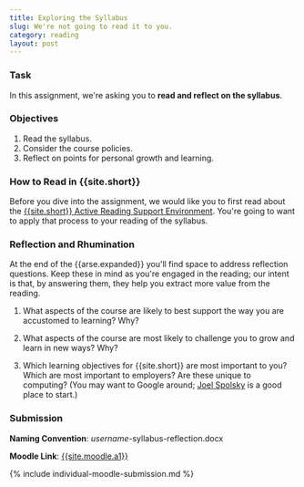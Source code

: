 ```yaml
---
title: Exploring the Syllabus
slug: We're not going to read it to you.
category: reading
layout: post
---
```


### Task

In this assignment, we're asking you to **read and reflect on the syllabus**.

### Objectives

1. Read the syllabus.
1. Consider the course policies.
1. Reflect on points for personal growth and learning.

### How to Read in {{site.short}}

Before you dive into the assignment, we would like you to first read about the [{{site.short}} Active Reading Support Environment]({{site.base}}/infra/active-reading-process/). You're going to want to apply that process to your reading of the syllabus.

### Reflection and Rhumination

At the end of the {{arse.expanded}} you'll find space to address reflection questions. Keep these in mind as you're engaged in the reading; our intent is that, by answering them, they help you extract more value from the reading.

1. What aspects of the course are likely to best support the way you are accustomed to learning? Why?

1. What aspects of the course are most likely to challenge you to grow and learn in new ways? Why?

1. Which learning objectives for {{site.short}} are most important to you? Which are most important to employers? Are these unique to computing? (You may want to Google around; [Joel Spolsky](http://www.joelonsoftware.com/articles/CollegeAdvice.html) is a good place to start.)

### Submission

**Naming Convention**: *username*-syllabus-reflection.docx

<strong>Moodle Link</strong>: <a href="{{site.moodle.a1}}">{{site.moodle.a1}}</a>

{% include individual-moodle-submission.md %}